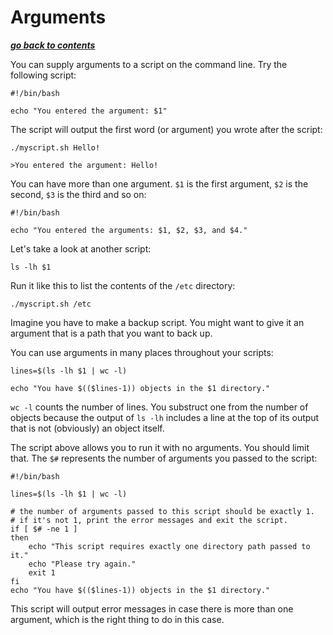 # Arguments

[***go back to contents***](01-contents.md)

You can supply arguments to a script on the command line. Try the following
script:

	#!/bin/bash

	echo "You entered the argument: $1"

The script will output the first word (or argument) you wrote after the script:

	./myscript.sh Hello!
	
	>You entered the argument: Hello!

You can have more than one argument. `$1` is the first argument, `$2` is the 
second, `$3` is the third and so on:

	#!/bin/bash

	echo "You entered the arguments: $1, $2, $3, and $4."

Let's take a look at another script:

	ls -lh $1

Run it like this to list the contents of the `/etc` directory:

	./myscript.sh /etc

Imagine you have to make a backup script. You might want to give it an argument
that is a path that you want to back up.

You can use arguments in many places throughout your scripts:

	lines=$(ls -lh $1 | wc -l)

    echo "You have $(($lines-1)) objects in the $1 directory."

`wc -l` counts the number of lines. You substruct one from the number of 
objects because the output of `ls -lh` includes a line at the top of its output
that is not (obviously) an object itself. 

The script above allows you to run it with no arguments. You should limit that.
The `$#` represents the number of arguments you passed to the script:

	#!/bin/bash

	lines=$(ls -lh $1 | wc -l)

	# the number of arguments passed to this script should be exactly 1.
	# if it's not 1, print the error messages and exit the script.
	if [ $# -ne 1 ]
	then
		echo "This script requires exactly one directory path passed to it."
		echo "Please try again."
		exit 1
	fi
	echo "You have $(($lines-1)) objects in the $1 directory."

This script will output error messages in case there is more than one argument,
which is the right thing to do in this case.
